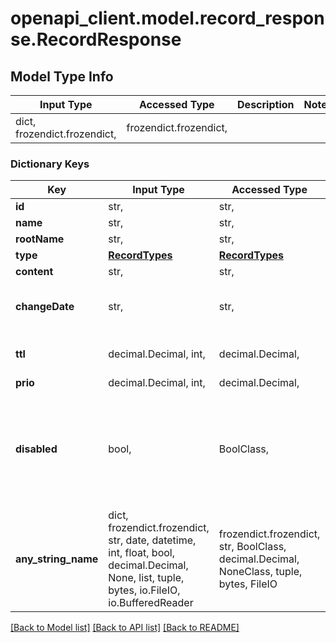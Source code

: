 # openapi_client.model.record_response.RecordResponse

## Model Type Info
Input Type | Accessed Type | Description | Notes
------------ | ------------- | ------------- | -------------
dict, frozendict.frozendict,  | frozendict.frozendict,  |  | 

### Dictionary Keys
Key | Input Type | Accessed Type | Description | Notes
------------ | ------------- | ------------- | ------------- | -------------
**id** | str,  | str,  |  | [optional] 
**name** | str,  | str,  |  | [optional] 
**rootName** | str,  | str,  | Root zone name. | [optional] 
**type** | [**RecordTypes**](RecordTypes.md) | [**RecordTypes**](RecordTypes.md) |  | [optional] 
**content** | str,  | str,  |  | [optional] 
**changeDate** | str,  | str,  | The date of the last change formatted as yyyy-MM-dd&#x27;T&#x27;HH:mm:ss.SSS&#x27;Z&#x27; | [optional] 
**ttl** | decimal.Decimal, int,  | decimal.Decimal,  | Time to live for the record, recommended 3600. | [optional] 
**prio** | decimal.Decimal, int,  | decimal.Decimal,  |  | [optional] 
**disabled** | bool,  | BoolClass,  | When is true, the record is not visible for lookup. | [optional] if omitted the server will use the default value of False
**any_string_name** | dict, frozendict.frozendict, str, date, datetime, int, float, bool, decimal.Decimal, None, list, tuple, bytes, io.FileIO, io.BufferedReader | frozendict.frozendict, str, BoolClass, decimal.Decimal, NoneClass, tuple, bytes, FileIO | any string name can be used but the value must be the correct type | [optional]

[[Back to Model list]](../../README.md#documentation-for-models) [[Back to API list]](../../README.md#documentation-for-api-endpoints) [[Back to README]](../../README.md)

